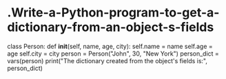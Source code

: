 # .Write-a-Python-program-to-get-a-dictionary-from-an-object-s-fields

class Person:
 def __init__(self, name, age, city):
 self.name = name
 self.age = age
 self.city = city
person = Person("John", 30, "New York")
person_dict = vars(person)
print("The dictionary created from the object's fields is:", person_dict)
